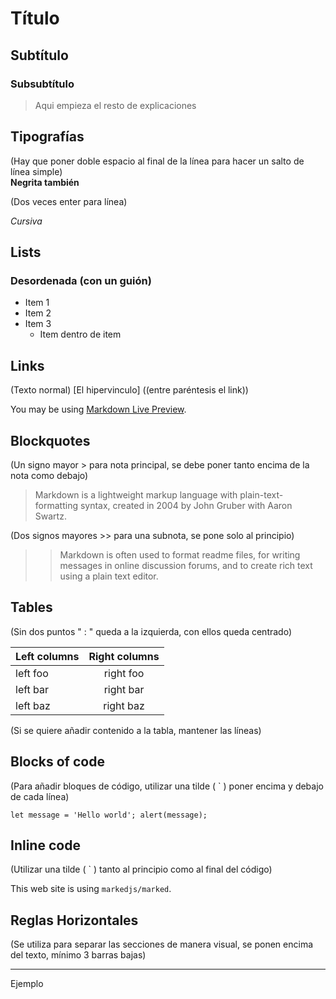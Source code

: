 # Título
## Subtítulo
### Subsubtítulo
>Aqui empieza el resto de explicaciones 
>


## Tipografías

(Hay que poner doble espacio al final de la línea para hacer un salto de línea simple)  
**Negrita también**

(Dos veces enter para  línea)

_Cursiva_

## Lists

### Desordenada (con un guión)

- Item 1
- Item 2
- Item 3  
    - Item dentro de item


## Links 

(Texto normal) [El hipervinculo] ((entre paréntesis el link))

You may be using [Markdown Live Preview](https://markdownlivepreview.com/).  





## Blockquotes

(Un signo mayor > para nota principal, se debe poner tanto encima de la nota como debajo)

> Markdown is a lightweight markup language with plain-text-formatting syntax, created in 2004 by John Gruber with Aaron Swartz.
>

(Dos signos mayores >> para una subnota, se pone solo al principio)

>> Markdown is often used to format readme files, for writing messages in online discussion forums, and to create rich text using a plain text editor.



## Tables

(Sin dos puntos " : "  queda a la izquierda, con ellos queda centrado)

| Left columns  | Right columns |
| ------------- |:-------------:|
| left foo      | right foo     |
| left bar      | right bar     |
| left baz      | right baz     |

(Si se quiere añadir contenido a la tabla, mantener las líneas)



## Blocks of code

(Para añadir bloques de código, utilizar una tilde ( ` ) poner encima y debajo de cada línea)

`
let message = 'Hello world';
alert(message);
`

## Inline code

(Utilizar una tilde ( ` ) tanto al principio como al final del código)

This web site is using `markedjs/marked`.

## Reglas Horizontales

(Se utiliza para separar las secciones de manera visual, se ponen encima del texto, mínimo 3 barras bajas)

___
Ejemplo





